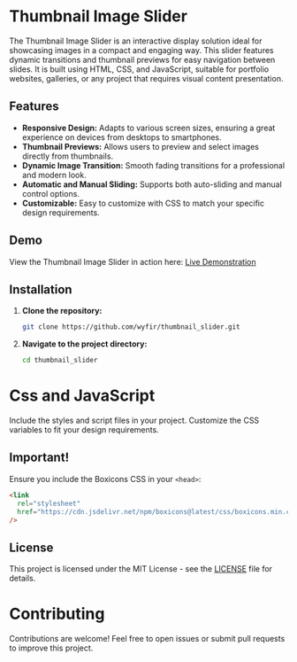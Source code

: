 # Thumbnail Image Slider

The Thumbnail Image Slider is an interactive display solution ideal for showcasing images in a compact and engaging way. This slider features dynamic transitions and thumbnail previews for easy navigation between slides. It is built using HTML, CSS, and JavaScript, suitable for portfolio websites, galleries, or any project that requires visual content presentation.

## Features

- **Responsive Design:** Adapts to various screen sizes, ensuring a great experience on devices from desktops to smartphones.
- **Thumbnail Previews:** Allows users to preview and select images directly from thumbnails.
- **Dynamic Image Transition:** Smooth fading transitions for a professional and modern look.
- **Automatic and Manual Sliding:** Supports both auto-sliding and manual control options.
- **Customizable:** Easy to customize with CSS to match your specific design requirements.

## Demo

View the Thumbnail Image Slider in action here:
[Live Demonstration](https://wyfir.github.io/thumbnail_slider/)

## Installation

1. **Clone the repository:**
   ```bash
   git clone https://github.com/wyfir/thumbnail_slider.git
   ```
2. **Navigate to the project directory:**
   ```bash
   cd thumbnail_slider
   ```

# Css and JavaScript

Include the styles and script files in your project. Customize the CSS variables to fit your design requirements.

## Important!

Ensure you include the Boxicons CSS in your `<head>`:

```html
<link
  rel="stylesheet"
  href="https://cdn.jsdelivr.net/npm/boxicons@latest/css/boxicons.min.css"
/>
```

## License

This project is licensed under the MIT License - see the [LICENSE](LICENSE.txt) file for details.

# Contributing

Contributions are welcome! Feel free to open issues or submit pull requests to improve this project.

